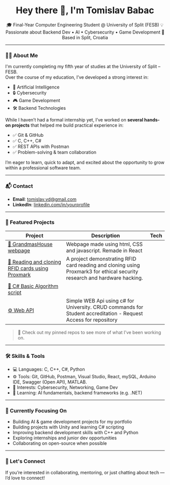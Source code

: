 <h1 align="center">Hey there 👋, I'm Tomislav Babac</h1>

<p align="center">
🎓 Final-Year Computer Engineering Student @ University of Split (FESB)  
💡 Passionate about Backend Dev • AI • Cybersecurity • Game Development  
📍 Based in Split, Croatia
</p>

---

### 🧑‍💻 About Me

I'm currently completing my fifth year of studies at the University of Split – FESB.  
Over the course of my education, I’ve developed a strong interest in:

- 🧠 Artificial Intelligence  
- 🔒 Cybersecurity  
- 🎮 Game Development  
- 🛠️ Backend Technologies

While I haven’t had a formal internship yet, I’ve worked on **several hands-on projects** that helped me build practical experience in:

- ✅ Git & GitHub
- ✅ C, C++, C#
- ✅ REST APIs with Postman
- ✅ Problem-solving & team collaboration

I’m eager to learn, quick to adapt, and excited about the opportunity to grow within a professional software team.

---

### 📬 Contact

- **Email**: [tomislav.vd@gmail.com](mailto:tomislav.vd@gmail.com)  
- **LinkedIn**: [linkedin.com/in/yourprofile](https://linkedin.com/in/yourprofile)  

---

### 🚀 Featured Projects

| Project | Description | Tech |
|--------|-------------|------|
| [🏡 GrandmasHouse webpage](https://hitikus.github.io/GrandmasHouse.github.io/) | Webpage made using html, CSS and javascript. Remade in React |
| [🔐 Reading and cloning RFID cards using Proxmark]() | A project demonstrating RFID card reading and cloning using Proxmark3 for ethical security research and hardware hacking.|
| [🧠 C# Basic Algorithm script](https://github.com/Hitikus/CSharpAlgorithmScript) 
| [⚙️ Web API ](https://github.com/YOURUSERNAME/backend-api-demo) | Simple WEB Api using c# for University. CRUD commands for Student accreditation - Request Access for repository|

> 📌 Check out my pinned repos to see more of what I’ve been working on.

---

### 🛠️ Skills & Tools

- 💻 Languages: C, C++, C#, Python  
- ⚙️ Tools: Git, GitHub, Postman, Visual Studio,  React, mySQL, Arduino IDE, Swagger (Open API), MATLAB.  
- 🔐 Interests: Cybersecurity, Networking, Game Dev  
- 🧠 Learning: AI fundamentals, backend frameworks (e.g. .NET)



---

### 🎯 Currently Focusing On

- Building AI & game development projects for my portfolio
- Building projects with Unity and learning C# scripting
- Improving backend development skills with C++ and Python  
- Exploring internships and junior dev opportunities  
- Collaborating on open-source when possible

---

### 🙌 Let's Connect

If you’re interested in collaborating, mentoring, or just chatting about tech — I’d love to connect!

